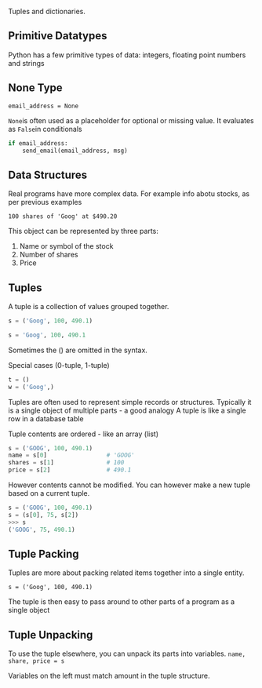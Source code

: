 Tuples and dictionaries.

## Primitive Datatypes

Python has a few primitive types of data: integers, floating point numbers and strings

## None Type

```email_address = None ```

```None```is often used as a placeholder for optional or missing value. It evaluates as ```False```in conditionals

```python
if email_address:
	send_email(email_address, msg)
```
## Data Structures

Real programs have more complex data. For example info abotu stocks, as per previous examples

```100 shares of 'Goog' at $490.20```

This object can be represented by three parts:

1. Name or symbol of the stock
2. Number of shares
3. Price

## Tuples


A tuple is a collection of values grouped together.

```python
s = ('Goog', 100, 490.1)

s = 'Goog', 100, 490.1
```

Sometimes the () are omitted in the syntax.

Special cases (0-tuple, 1-tuple)

```python
t = ()
w = ('Goog',)
```
Tuples are often used to represent simple records or structures. Typically it is a single object of multiple parts - a good analogy A tuple is like a single row in a database table

Tuple contents are ordered - like an array (list)
```python
s = ('GOOG', 100, 490.1)
name = s[0]                 # 'GOOG'
shares = s[1]               # 100
price = s[2]                # 490.1
```

However contents cannot be modified. You can however make a new tuple based on a current tuple. 

```python
s = ('GOOG', 100, 490.1)
s = (s[0], 75, s[2])
>>> s
('GOOG', 75, 490.1)
```

## Tuple Packing
Tuples  are more about packing related items together into a single entity.

```s = ('Goog', 100, 490.1)```

The tuple is then easy to pass around to other parts of a program as a single object

## Tuple Unpacking 
To use the tuple elsewhere, you can unpack its parts into variables.
```name, share, price = s```

Variables on the left must match amount in the tuple structure.